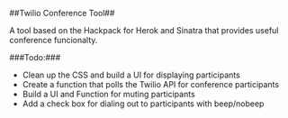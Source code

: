 ##Twilio Conference Tool##

A tool based on the Hackpack for Herok and Sinatra that provides useful conference funcionalty.

###Todo:###

- Clean up the CSS and build a UI for displaying participants
- Create a function that polls the Twilio API for conference participants
- Build a UI and Function for muting participants
- Add a check box for dialing out to participants with beep/nobeep